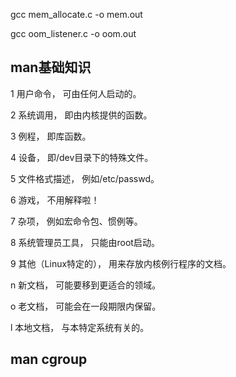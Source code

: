 gcc mem_allocate.c -o mem.out

gcc oom_listener.c -o oom.out

## man基础知识

1 用户命令， 可由任何人启动的。 

2 系统调用， 即由内核提供的函数。 

3 例程， 即库函数。 

4 设备， 即/dev目录下的特殊文件。 

5 文件格式描述， 例如/etc/passwd。 

6 游戏， 不用解释啦！ 

7 杂项， 例如宏命令包、惯例等。 

8 系统管理员工具， 只能由root启动。 

9 其他（Linux特定的）， 用来存放内核例行程序的文档。 

n 新文档， 可能要移到更适合的领域。 

o 老文档， 可能会在一段期限内保留。 

l 本地文档， 与本特定系统有关的。



## man cgroup